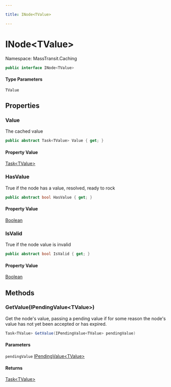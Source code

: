 ```yaml
---

title: INode<TValue>

---
```


# INode\<TValue\>

Namespace: MassTransit.Caching

```csharp
public interface INode<TValue>
```

#### Type Parameters

`TValue`<br/>

## Properties

### **Value**

The cached value

```csharp
public abstract Task<TValue> Value { get; }
```

#### Property Value

[Task\<TValue\>](https://learn.microsoft.com/en-us/dotnet/api/system.threading.tasks.task-1)<br/>

### **HasValue**

True if the node has a value, resolved, ready to rock

```csharp
public abstract bool HasValue { get; }
```

#### Property Value

[Boolean](https://learn.microsoft.com/en-us/dotnet/api/system.boolean)<br/>

### **IsValid**

True if the node value is invalid

```csharp
public abstract bool IsValid { get; }
```

#### Property Value

[Boolean](https://learn.microsoft.com/en-us/dotnet/api/system.boolean)<br/>

## Methods

### **GetValue(IPendingValue\<TValue\>)**

Get the node's value, passing a pending value if for some
 reason the node's value has not yet been accepted or has
 expired.

```csharp
Task<TValue> GetValue(IPendingValue<TValue> pendingValue)
```

#### Parameters

`pendingValue` [IPendingValue\<TValue\>](../masstransit-caching/ipendingvalue-1)<br/>

#### Returns

[Task\<TValue\>](https://learn.microsoft.com/en-us/dotnet/api/system.threading.tasks.task-1)<br/>
